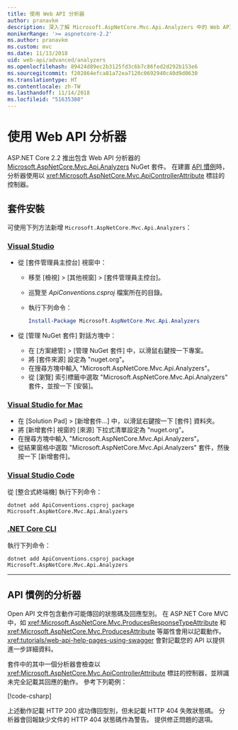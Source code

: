 ```yaml
---
title: 使用 Web API 分析器
author: pranavkm
description: 深入了解 Microsoft.AspNetCore.Mvc.Api.Analyzers 中的 Web API 分析器。
monikerRange: '>= aspnetcore-2.2'
ms.author: pranavkm
ms.custom: mvc
ms.date: 11/13/2018
uid: web-api/advanced/analyzers
ms.openlocfilehash: 89424d89ec2b3125fd3c6b7c86fed2d292b153e6
ms.sourcegitcommit: f202864efca81a72ea7120c0692940c40d9d0630
ms.translationtype: HT
ms.contentlocale: zh-TW
ms.lasthandoff: 11/14/2018
ms.locfileid: "51635380"
---
```

# <a name="use-web-api-analyzers"></a>使用 Web API 分析器

ASP.NET Core 2.2 推出包含 Web API 分析器的 [Microsoft.AspNetCore.Mvc.Api.Analyzers](https://www.nuget.org/packages/Microsoft.AspNetCore.Mvc.Api.Analyzers) NuGet 套件。 在建置 [API 慣例](xref:web-api/advanced/conventions)時，分析器使用以 <xref:Microsoft.AspNetCore.Mvc.ApiControllerAttribute> 標註的控制器。

## <a name="package-installation"></a>套件安裝

可使用下列方法新增 `Microsoft.AspNetCore.Mvc.Api.Analyzers`：

### <a name="visual-studiotabvisual-studio"></a>[Visual Studio](#tab/visual-studio)

* 從 [套件管理員主控台] 視窗中：
  * 移至 [檢視] > [其他視窗] > [套件管理員主控台]。
  * 巡覽至 *ApiConventions.csproj* 檔案所在的目錄。
  * 執行下列命令：

    ```powershell
    Install-Package Microsoft.AspNetCore.Mvc.Api.Analyzers
    ```

* 從 [管理 NuGet 套件] 對話方塊中：
  * 在 [方案總管] > [管理 NuGet 套件] 中，以滑鼠右鍵按一下專案。
  * 將 [套件來源] 設定為 "nuget.org"。
  * 在搜尋方塊中輸入 "Microsoft.AspNetCore.Mvc.Api.Analyzers"。
  * 從 [瀏覽] 索引標籤中選取 "Microsoft.AspNetCore.Mvc.Api.Analyzers" 套件，並按一下 [安裝]。

### <a name="visual-studio-for-mactabvisual-studio-mac"></a>[Visual Studio for Mac](#tab/visual-studio-mac)

* 在 [Solution Pad] > [新增套件...] 中，以滑鼠右鍵按一下 [套件] 資料夾。
* 將 [新增套件] 視窗的 [來源] 下拉式清單設定為 "nuget.org"。
* 在搜尋方塊中輸入 "Microsoft.AspNetCore.Mvc.Api.Analyzers"。
* 從結果窗格中選取 "Microsoft.AspNetCore.Mvc.Api.Analyzers" 套件，然後按一下 [新增套件]。

### <a name="visual-studio-codetabvisual-studio-code"></a>[Visual Studio Code](#tab/visual-studio-code)

從 [整合式終端機] 執行下列命令：

```console
dotnet add ApiConventions.csproj package Microsoft.AspNetCore.Mvc.Api.Analyzers
```

### <a name="net-core-clitabnetcore-cli"></a>[.NET Core CLI](#tab/netcore-cli)

執行下列命令：

```console
dotnet add ApiConventions.csproj package Microsoft.AspNetCore.Mvc.Api.Analyzers
```

---

## <a name="analyzers-for-api-conventions"></a>API 慣例的分析器

Open API 文件包含動作可能傳回的狀態碼及回應型別。 在 ASP.NET Core MVC 中，如 <xref:Microsoft.AspNetCore.Mvc.ProducesResponseTypeAttribute> 和 <xref:Microsoft.AspNetCore.Mvc.ProducesAttribute> 等屬性會用以記載動作。 <xref:tutorials/web-api-help-pages-using-swagger> 會對記載您的 API 以提供進一步詳細資料。

套件中的其中一個分析器會檢查以 <xref:Microsoft.AspNetCore.Mvc.ApiControllerAttribute> 標註的控制器，並辨識未完全記載其回應的動作。 參考下列範例：

[!code-csharp[](conventions/sample/Controllers/ContactsController.cs?name=missing404docs&highlight=9)]

上述動作記載 HTTP 200 成功傳回型別，但未記載 HTTP 404 失敗狀態碼。 分析器會回報缺少文件的 HTTP 404 狀態碼作為警告。 提供修正問題的選項。
